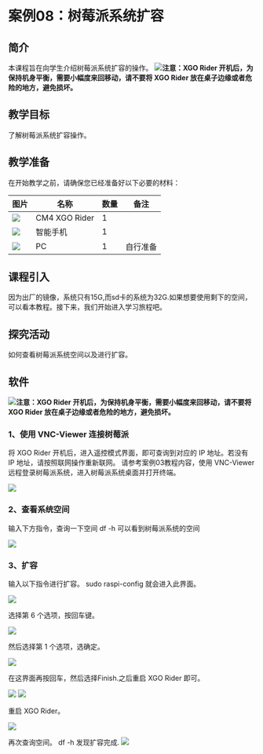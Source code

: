 ﻿---
sidebar_position: 8
sidebar_label: 案例08：树莓派系统扩容
---

# 案例08：树莓派系统扩容

## 简介

本课程旨在向学生介绍树莓派系统扩容的操作。
![](https://wiki-media-ef.oss-cn-hongkong.aliyuncs.com/docs/microbit/robot/xgo-rider-kit/images/microbit-xgo-rider-kit-read-01.png)**注意：XGO Rider 开机后，为保持机身平衡，需要小幅度来回移动，请不要将 XGO Rider 放在桌子边缘或者危险的地方，避免损坏。**


## 教学目标

了解树莓派系统扩容操作。

## 教学准备

在开始教学之前，请确保您已经准备好以下必要的材料：

| 图片 | 名称 | 数量 | 备注 |
|---|---|---|---|
| ![](https://wiki-media-ef.oss-cn-hongkong.aliyuncs.com/docs/microbit/)| CM4 XGO Rider | 1 |   |
| ![](https://wiki-media-ef.oss-cn-hongkong.aliyuncs.com/docs/microbit/) | 智能手机 | 1 |   |
| ![](https://wikimedia-ef.oss-cn-hongkong.al/otb.png) | PC | 1 | 自行准备 |


## 课程引入

因为出厂的镜像，系统只有15G,而sd卡的系统为32G.如果想要使用剩下的空间，可以看本教程。接下来，我们开始进入学习旅程吧。

## 探究活动

如何查看树莓派系统空间以及进行扩容。

## 软件
![](https://wiki-media-ef.oss-cn-hongkong.aliyuncs.com/docs/microbit/robot/xgo-rider-kit/images/microbit-xgo-rider-kit-read-01.png)**注意：XGO Rider 开机后，为保持机身平衡，需要小幅度来回移动，请不要将 XGO Rider 放在桌子边缘或者危险的地方，避免损坏。**

### 1、使用 VNC-Viewer 连接树莓派

将 XGO Rider 开机后，进入遥控模式界面，即可查询到对应的 IP 地址。若没有 IP 地址，请按照联网操作重新联网。
请参考案例03教程内容，使用 VNC-Viewer 远程登录树莓派系统，进入树莓派系统桌面并打开终端。

![](https://wiki-media-ef.oss-cn-hongkong.aliyuncs.com/docs/pico/cm4-xgo-rider-kit/imagescm4-xgo-rider-kit-case07-01.png)

### 2、查看系统空间

输入下方指令，查询一下空间
df -h
可以看到树莓派系统的空间

![](https://wiki-media-ef.oss-cn-hongkong.aliyuncs.com/docs/pico/cm4-xgo-rider-kit/imagescm4-xgo-rider-kit-case08-01.png)

### 3、扩容

输入以下指令进行扩容。
sudo raspi-config
就会进入此界面。

![](https://wiki-media-ef.oss-cn-hongkong.aliyuncs.com/docs/pico/cm4-xgo-rider-kit/imagescm4-xgo-rider-kit-case08-02.png)

选择第 6 个选项，按回车键。

![](https://wiki-media-ef.oss-cn-hongkong.aliyuncs.com/docs/pico/cm4-xgo-rider-kit/imagescm4-xgo-rider-kit-case08-03.png)

然后选择第 1 个选项，选确定。

![](https://wiki-media-ef.oss-cn-hongkong.aliyuncs.com/docs/pico/cm4-xgo-rider-kit/imagescm4-xgo-rider-kit-case08-04.png)

在这界面再按回车，然后选择Finish.之后重启 XGO Rider 即可。

![](https://wiki-media-ef.oss-cn-hongkong.aliyuncs.com/docs/pico/cm4-xgo-rider-kit/imagescm4-xgo-rider-kit-case08-05.png)
![](https://wiki-media-ef.oss-cn-hongkong.aliyuncs.com/docs/pico/cm4-xgo-rider-kit/imagescm4-xgo-rider-kit-case08-06.png)

重启 XGO Rider。

![](https://wiki-media-ef.oss-cn-hongkong.aliyuncs.com/docs/pico/cm4-xgo-rider-kit/imagescm4-xgo-rider-kit-case08-07.png)

再次查询空间。
df -h
发现扩容完成.
![](https://wiki-media-ef.oss-cn-hongkong.aliyuncs.com/docs/pico/cm4-xgo-rider-kit/imagescm4-xgo-rider-kit-case08-08.png)
